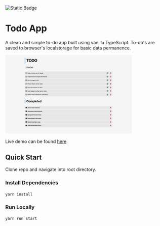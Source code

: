![Static Badge](https://img.shields.io/badge/firebase-deployed-brightgreen)

# Todo App

A clean and simple to-do app built using vanilla TypeScript. To-do's are saved to browser's localstorage for basic data permanence.

<img src="https://raw.githubusercontent.com/jacksoncutler/jacksoncutler/refs/heads/main/assets/images/screenshot-todo-site.jpg" style="width: 400px;">

Live demo can be found [here](https://todo-ts-3dd16.web.app).

## Quick Start

Clone repo and navigate into root directory.

### Install Dependencies

`yarn install`

### Run Locally

`yarn run start`
